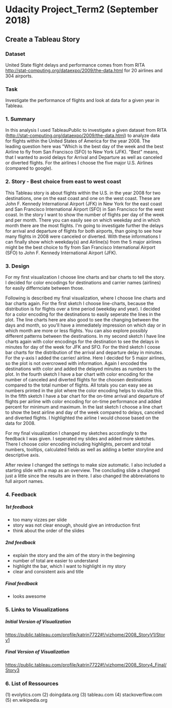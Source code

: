 
# Udacity Project_Term2 (September 2018)
## Create a Tableau Story

### Dataset
United State flight delays and performance comes from from RITA http://stat-computing.org/dataexpo/2009/the-data.html
for 20 airlines and 304 airports.



### Task
Investigate the performance of flights and look at data for a given year in Tableau.


### 1. Summary

In this analysis I used TableauPublic to investigate a given dataset from RITA (http://stat-computing.org/dataexpo/2009/the-data.html) to analyze data for flights within the United States of America for the year 2008. The leading question here was "Which is the best day of the week and the best Airline to fly from San Francisco (SFO) to New York (JFK). "Best" means, that I wanted to avoid delays for Arrival and Departure as well as canceled or diverted flights. For the airlines I choose the five major U.S. Airlines (compared to google). 


### 2. Story - Best choice from east to west coast


This Tableau story is about flights within the U.S. in the year 2008 for two destinations, one on the east coast and one on the west coast. These are John F. Kennedy International Airport (JFK) in New York for the east coast and San Francisco International Airport (SFO) in San Francisco for the west coast. In the story I want to show the number of flights per day of the week and per month. There you can easily see on which weekday and in which month there are the most flights. I'm going to investigate further the delays for arrival and departure of flights for both airports, than going to see how many flights in 2008 were canceled or diverted. With these informations I can finally show which weekday(s) and Airline(s) from the 5 major airlines might be the best choice to fly from San Francisco International Airport (SFO) to John F. Kennedy International Airport (JFK).

### 3. Design

For my first visualization I choose line charts and bar charts to tell the story. I decided for color encodings for destinations and carrier names (airlines) for easily differnciate between those. 

Following is described my final visualization, where I choose line charts and bar charts again. For the first sketch I choose line-charts, because the distribution is for flights over a time period (weekday and year). I decided for a color encoding for the destinations to easily seperate the lines in the plot. The line charts here are also good to see the changing between the days and month, so you'll have a immediately impression on which day or in which month are more or less flights. You can also explore possibly different patterns between the destinations. In my second sketch I have line charts again with color encodings for the destination to see the delays in minutes for day of the week for JFK and SFO. For the third sketch I coose bar charts for the distribution of the arrival and departure delay in minutes. For the y-axis I added the carrier/ airline. Here I decided for 5 major airlines, so the plot is not overcrowed with information. Again I encoded the destinations with color and added the delayed minutes as numbers to the plot. In the fourth sketch I have a bar chart with color encoding for the number of canceled and diverted flights for the choosen destinations compared to the total number of flights. All totals you can easy see as numbers printed in the plot where the color encoding helps to visulize this. In the fifth sketch I have a bar chart for the on-time arrival and departure of flights per airline with color encoding for on-time performance and added percent for minimum and maximum. In the last sketch I choose a line chart to show the best airline and day of the week compared to delays, canceled and diverted flights. I highlighted the airline I would choose based on the data for 2008. 

For my final visualization I changed my sketches accordingly to the feedback I was given. I seperated my slides and added more sketches. There I choose color encoding including highlights, percent and total numbers, tooltips, calculated fields as well as adding a better storyline and descriptive axis.

After review I changed the settings to make size automatic. I also included a starting slide with a map as an overview. The concluding slide a changed just a little since the results are in there. I also changed the abbreviations to full airport names.  

### 4. Feedback

##### 1st feedback

* too many vizzes per slide
* story was not clear enough, should give an introduction first
* think about the order of the slides

##### 2nd feedback

* explain the story and the aim of the story in the beginning
* number of total are easier to understand
* highlight the bar, which I want to highlight in my story
* clear and consistent axis and title

##### Final feedback

* looks awesome


### 5. Links to Visualizations

##### Initial Version of Visualization
https://public.tableau.com/profile/katrin7722#!/vizhome/2008_StoryV1/Story1

##### Final Version of Visualization
https://public.tableau.com/profile/katrin7722#!/vizhome/2008_Story4_Final/Story3

### 6. List of Ressources

(1) evolytics.com
(2) doingdata.org
(3) tableau.com
(4) stackoverflow.com
(5) en.wikipedia.org
